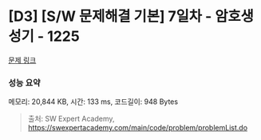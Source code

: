 # [D3] [S/W 문제해결 기본] 7일차 - 암호생성기 - 1225 

[문제 링크](https://swexpertacademy.com/main/code/problem/problemDetail.do?contestProbId=AV14uWl6AF0CFAYD) 

### 성능 요약

메모리: 20,844 KB, 시간: 133 ms, 코드길이: 948 Bytes



> 출처: SW Expert Academy, https://swexpertacademy.com/main/code/problem/problemList.do